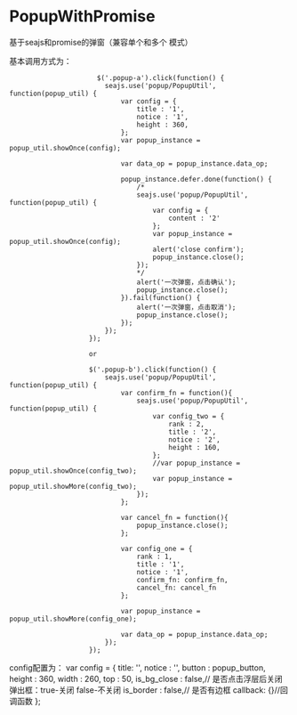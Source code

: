 # PopupWithPromise
基于seajs和promise的弹窗（兼容单个和多个 模式）

基本调用方式为：

                          $('.popup-a').click(function() {
                            seajs.use('popup/PopupUtil', function(popup_util) {
                                var config = {
                                    title : '1',
                                    notice : '1',
                                    height : 360,
                                };
                                var popup_instance = popup_util.showOnce(config);

                                var data_op = popup_instance.data_op;

                                popup_instance.defer.done(function() {
                                    /*
                                    seajs.use('popup/PopupUtil', function(popup_util) {
                                        var config = {
                                            content : '2'
                                        };
                                        var popup_instance = popup_util.showOnce(config);
                                        alert('close confirm');
                                        popup_instance.close();
                                    });
                                    */
                                    alert('一次弹窗，点击确认');
                                    popup_instance.close();
                                }).fail(function() {
                                    alert('一次弹窗，点击取消');
                                    popup_instance.close();
                                });
                            });
                        });
                        
                        or
                        
                        $('.popup-b').click(function() {
                            seajs.use('popup/PopupUtil', function(popup_util) {
                                var confirm_fn = function(){
                                    seajs.use('popup/PopupUtil', function(popup_util) {
                                        var config_two = {
                                            rank : 2,
                                            title : '2',
                                            notice : '2',
                                            height : 160,
                                        };
                                        //var popup_instance = popup_util.showOnce(config_two);
                                        var popup_instance = popup_util.showMore(config_two);
                                    });
                                };

                                var cancel_fn = function(){
                                    popup_instance.close();
                                };

                                var config_one = {
                                    rank : 1,
                                    title : '1',
                                    notice : '1',
                                    confirm_fn: confirm_fn,
                                    cancel_fn: cancel_fn
                                };

                                var popup_instance = popup_util.showMore(config_one);

                                var data_op = popup_instance.data_op;
                            });
                        });
                        
  config配置为：
        var config = {
            title: '',
            notice : '',
            button : popup_button,
            height : 360,
            width : 260,
            top : 50,
            is_bg_close : false,// 是否点击浮层后关闭弹出框：true-关闭 false-不关闭
            is_border : false,// 是否有边框
            callback: {}//回调函数
        };
